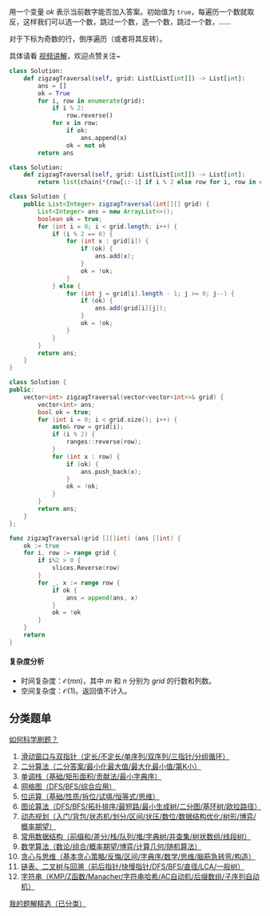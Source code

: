 用一个变量 $\textit{ok}$ 表示当前数字能否加入答案。初始值为 $\texttt{true}$，每遍历一个数就取反，这样我们可以选一个数，跳过一个数，选一个数，跳过一个数，……

对于下标为奇数的行，倒序遍历（或者将其反转）。

具体请看 [视频讲解](https://www.bilibili.com/video/BV1HKcue9ETm/)，欢迎点赞关注~

```py [sol-Python3]
class Solution:
    def zigzagTraversal(self, grid: List[List[int]]) -> List[int]:
        ans = []
        ok = True
        for i, row in enumerate(grid):
            if i % 2:
                row.reverse()
            for x in row:
                if ok:
                    ans.append(x)
                ok = not ok
        return ans
```

```py [sol-Python3 一行]
class Solution:
    def zigzagTraversal(self, grid: List[List[int]]) -> List[int]:
        return list(chain(*(row[::-1] if i % 2 else row for i, row in enumerate(grid))))[::2]
```

```java [sol-Java]
class Solution {
    public List<Integer> zigzagTraversal(int[][] grid) {
        List<Integer> ans = new ArrayList<>();
        boolean ok = true;
        for (int i = 0; i < grid.length; i++) {
            if (i % 2 == 0) {
                for (int x : grid[i]) {
                    if (ok) {
                        ans.add(x);
                    }
                    ok = !ok;
                }
            } else {
                for (int j = grid[i].length - 1; j >= 0; j--) {
                    if (ok) {
                        ans.add(grid[i][j]);
                    }
                    ok = !ok;
                }
            }
        }
        return ans;
    }
}
```

```cpp [sol-C++]
class Solution {
public:
    vector<int> zigzagTraversal(vector<vector<int>>& grid) {
        vector<int> ans;
        bool ok = true;
        for (int i = 0; i < grid.size(); i++) {
            auto& row = grid[i];
            if (i % 2) {
                ranges::reverse(row);
            }
            for (int x : row) {
                if (ok) {
                    ans.push_back(x);
                }
                ok = !ok;
            }
        }
        return ans;
    }
};
```

```go [sol-Go]
func zigzagTraversal(grid [][]int) (ans []int) {
	ok := true
	for i, row := range grid {
		if i%2 > 0 {
			slices.Reverse(row)
		}
		for _, x := range row {
			if ok {
				ans = append(ans, x)
			}
			ok = !ok
		}
	}
	return
}
```

#### 复杂度分析

- 时间复杂度：$\mathcal{O}(mn)$，其中 $m$ 和 $n$ 分别为 $\textit{grid}$ 的行数和列数。
- 空间复杂度：$\mathcal{O}(1)$。返回值不计入。

## 分类题单

[如何科学刷题？](https://leetcode.cn/circle/discuss/RvFUtj/)

1. [滑动窗口与双指针（定长/不定长/单序列/双序列/三指针/分组循环）](https://leetcode.cn/circle/discuss/0viNMK/)
2. [二分算法（二分答案/最小化最大值/最大化最小值/第K小）](https://leetcode.cn/circle/discuss/SqopEo/)
3. [单调栈（基础/矩形面积/贡献法/最小字典序）](https://leetcode.cn/circle/discuss/9oZFK9/)
4. [网格图（DFS/BFS/综合应用）](https://leetcode.cn/circle/discuss/YiXPXW/)
5. [位运算（基础/性质/拆位/试填/恒等式/思维）](https://leetcode.cn/circle/discuss/dHn9Vk/)
6. [图论算法（DFS/BFS/拓扑排序/最短路/最小生成树/二分图/基环树/欧拉路径）](https://leetcode.cn/circle/discuss/01LUak/)
7. [动态规划（入门/背包/状态机/划分/区间/状压/数位/数据结构优化/树形/博弈/概率期望）](https://leetcode.cn/circle/discuss/tXLS3i/)
8. [常用数据结构（前缀和/差分/栈/队列/堆/字典树/并查集/树状数组/线段树）](https://leetcode.cn/circle/discuss/mOr1u6/)
9. [数学算法（数论/组合/概率期望/博弈/计算几何/随机算法）](https://leetcode.cn/circle/discuss/IYT3ss/)
10. [贪心与思维（基本贪心策略/反悔/区间/字典序/数学/思维/脑筋急转弯/构造）](https://leetcode.cn/circle/discuss/g6KTKL/)
11. [链表、二叉树与回溯（前后指针/快慢指针/DFS/BFS/直径/LCA/一般树）](https://leetcode.cn/circle/discuss/K0n2gO/)
12. [字符串（KMP/Z函数/Manacher/字符串哈希/AC自动机/后缀数组/子序列自动机）](https://leetcode.cn/circle/discuss/SJFwQI/)

[我的题解精选（已分类）](https://github.com/EndlessCheng/codeforces-go/blob/master/leetcode/SOLUTIONS.md)
